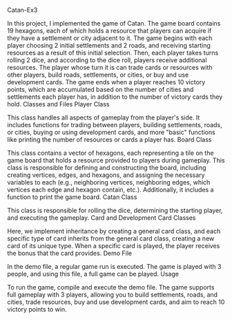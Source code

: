 Catan-Ex3

In this project, I implemented the game of Catan. The game board contains 19 hexagons, each of which holds a resource that players can acquire if they have a settlement or city adjacent to it. The game begins with each player choosing 2 initial settlements and 2 roads, and receiving starting resources as a result of this initial selection. Then, each player takes turns rolling 2 dice, and according to the dice roll, players receive additional resources. The player whose turn it is can trade cards or resources with other players, build roads, settlements, or cities, or buy and use development cards. The game ends when a player reaches 10 victory points, which are accumulated based on the number of cities and settlements each player has, in addition to the number of victory cards they hold.
Classes and Files
Player Class

This class handles all aspects of gameplay from the player's side. It includes functions for trading between players, building settlements, roads, or cities, buying or using development cards, and more "basic" functions like printing the number of resources or cards a player has.
Board Class

This class contains a vector of hexagons, each representing a tile on the game board that holds a resource provided to players during gameplay. This class is responsible for defining and constructing the board, including creating vertices, edges, and hexagons, and assigning the necessary variables to each (e.g., neighboring vertices, neighboring edges, which vertices each edge and hexagon contain, etc.). Additionally, it includes a function to print the game board.
Catan Class

This class is responsible for rolling the dice, determining the starting player, and executing the gameplay.
Card and Development Card Classes

Here, we implement inheritance by creating a general card class, and each specific type of card inherits from the general card class, creating a new card of its unique type. When a specific card is played, the player receives the bonus that the card provides.
Demo File

In the demo file, a regular game run is executed. The game is played with 3 people, and using this file, a full game can be played.
Usage

To run the game, compile and execute the demo file. The game supports full gameplay with 3 players, allowing you to build settlements, roads, and cities, trade resources, buy and use development cards, and aim to reach 10 victory points to win.
